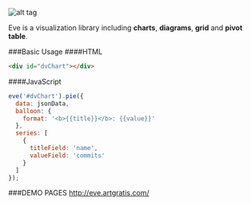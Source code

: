 ![alt tag](https://dl.dropboxusercontent.com/u/36801868/eve.jpg) 

Eve is a visualization library including **charts**, **diagrams**, **grid** and **pivot table**. 

###Basic Usage
####HTML
```html
<div id="dvChart"></div>
```
####JavaScript
```javascript
eve('#dvChart').pie({
  data: jsonData,
  balloon: {
    format: '<b>{{title}}</b>: {{value}}'
  },
  series: [
    {
      titleField: 'name',
      valueField: 'commits'
    }
  ]
});
```

###DEMO PAGES
http://eve.artgratis.com/
